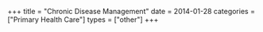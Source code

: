 +++
title = "Chronic Disease Management"
date = 2014-01-28
categories = ["Primary Health Care"]
types = ["other"]
+++
